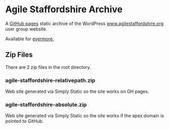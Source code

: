 # Agile Staffordshire Archive

A [GitHub pages](https://pages.github.com/) static archive of the WordPress www.agilestaffordshire.org user group website.

Available for [evermore.](https://neilkidd.github.io/agilestaffordshire/)

## Zip Files

There are 2 zip files in the root directory.

### agile-staffordshire-relativepath.zip

Web site generated via Simply Static so the site works on GH pages. 

### agile-staffordshire-absolute.zip

Web site generated via Simply Static so the site works if the apex domain is pointed to GitHub.


